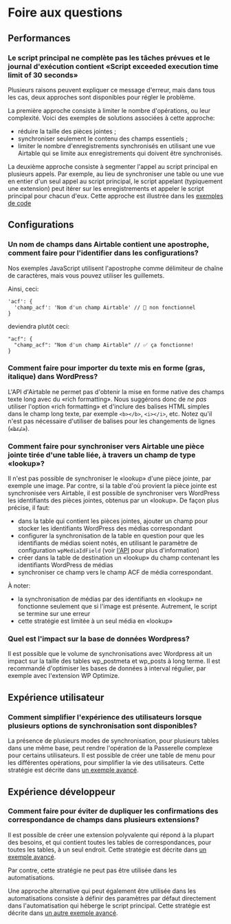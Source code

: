 # Foire aux questions

## Performances

### Le script principal ne complète pas les tâches prévues et le journal d'exécution contient «Script exceeded execution time limit of 30 seconds»

Plusieurs raisons peuvent expliquer ce message d'erreur, mais dans tous les cas, deux approches sont disponibles pour régler le problème.

La première approche consiste à limiter le nombre d'opérations, ou leur complexité. Voici des exemples de solutions associées à cette approche:

* réduire la taille des pièces jointes ;
* synchroniser seulement le contenu des champs essentiels ;
* limiter le nombre d'enregistrements synchronisés en utilisant une vue Airtable qui se limite aux enregistrements qui doivent être synchronisés.

La deuxième approche consiste à segmenter l'appel au script principal en plusieurs appels. Par exemple, au lieu de synchroniser une table ou une vue en entier d'un seul appel au script principal, le script appelant (typiquement une extension) peut itérer sur les enregistrements et appeler le script principal pour chacun d'eux. Cette approche est illustrée dans les [exemples de code](../scripts/loopOverRecordsSync.js)

## Configurations

### Un nom de champs dans Airtable contient une apostrophe, comment faire pour l'identifier dans les configurations?

Nos exemples JavaScript utilisent l'apostrophe comme délimiteur de chaîne de caractères, mais vous pouvez utiliser les guillemets.

Ainsi, ceci:

```
'acf': {
  'champ_acf': 'Nom d'un champ Airtable' // 🚫 non fonctionnel
}
```

deviendra plutôt ceci:

```
"acf": {
  "champ_acf": "Nom d'un champ Airtable" // ✅ ça fonctionne!
}
```

### Comment faire pour importer du texte mis en forme (gras, italique) dans WordPress?

L'API d'Airtable ne permet pas d'obtenir la mise en forme native des champs texte long avec du «rich formatting». Nous suggérons donc de _ne pas_ utiliser l'option «rich formatting» et d'inclure des balises HTML simples dans le champ long texte, par exemple `<b></b>`, `<i></i>`, etc. Notez qu'il n'est pas nécessaire d'utiliser de balises pour les changements de lignes (~~`<br/>`~~).

### Comment faire pour synchroniser vers Airtable une pièce jointe tirée d'une table liée, à travers un champ de type «lookup»?

Il n'est pas possible de synchroniser le «lookup» d'une pièce jointe, par exemple une image. Par contre, si la table d'où provient la pièce jointe est synchronisée vers Airtable, il est possible de synchroniser vers WordPress les identifiants des pièces jointes, obtenus par un «lookup». De façon plus précise, il faut:

* dans la table qui contient les pièces jointes, ajouter un champ pour stocker les identifiants WordPress des médias correspondant
* configurer la synchronisation de la table en question pour que les identifiants de médias soient notés, en utilisant le paramètre de configuration `wpMediaIdField` (voir [l'API](api.md) pour plus d'information)
* créer dans la table de destination un «lookup» du champ contenant les identifiants WordPress de médias
* synchroniser ce champ vers le champ ACF de média correspondant.

À noter:
* la synchronisation de médias par des identifiants en «lookup» ne fonctionne seulement que si l'image est présente. Autrement, le script se termine sur une erreur
* cette stratégie est limitée à un seul média en «lookup»

### Quel est l'impact sur la base de données Wordpress?

Il est possible que le volume de synchronisations avec Wordpress ait un impact sur la taille des tables wp_postmeta et wp_posts à long terme. Il est recommandé d'optimiser les bases de données à interval régulier, par exemple avec l'extension WP Optimize.

## Expérience utilisateur

### Comment simplifier l'expérience des utilisateurs lorsque plusieurs options de synchronisation sont disponibles?

La présence de plusieurs modes de synchronisation, pour plusieurs tables dans une même base, peut rendre l'opération de la Passerelle complexe pour certains utilisateurs. Il est possible de créer une table de menu pour les différentes opérations, pour simplifier la vie des utilisateurs. Cette stratégie est décrite dans [un exemple avancé](../doc/exemples.md#avancé-un-seul-script-pour-plusieurs-types-dopérations-et-pour-maintenir-une-seule-table-de-correspondances).

## Expérience développeur

### Comment faire pour éviter de dupliquer les confirmations des correspondance de champs dans plusieurs extensions?

Il est possible de créer une extension polyvalente qui répond à la plupart des besoins, et qui contient toutes les tables de correspondances, pour toutes les tables, à un seul endroit. Cette stratégie est décrite dans [un exemple avancé](../doc/exemples.md#avancé-un-seul-script-pour-plusieurs-types-dopérations-et-pour-maintenir-une-seule-table-de-correspondances).

Par contre, cette stratégie ne peut pas être utilisée dans les automatisations.

Une approche alternative qui peut également être utilisée dans les automatisations consiste à définir des paramètres par défaut directement dans l'automatisation qui héberge le script principal. Cette stratégie est décrite dans [un autre exemple avancé](../doc/exemples.md#avancé-paramètres-par-défaut-pour-le-script-principal).
